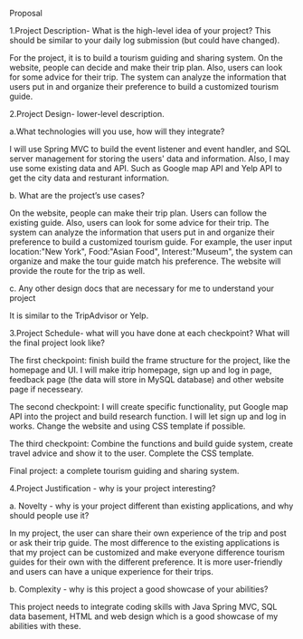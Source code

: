 Proposal

1.Project Description- What is the high-level idea of your project? This should be similar to your daily log submission (but could have changed).

For the project, it is to build a tourism guiding and sharing system. On the website, people can decide and make their trip plan. Also, users can look for some advice for their trip. The system can analyze the information that users put in and organize their preference to build a customized tourism guide.

2.Project Design- lower-level description.

a.What technologies will you use, how will they integrate?

I will use Spring MVC to build the event listener and event handler, and SQL server management for storing the users' data and information. Also, I may use some existing data and API. Such as Google map API and Yelp API to get the city data and resturant information.

b. What are the project’s use cases?

On the website, people can make their trip plan. Users can follow the existing guide. Also, users can look for some advice for their trip. The system can analyze the information that users put in and organize their preference to build a customized tourism guide. For example, the user input location:"New York", Food:"Asian Food", Interest:"Museum", the system can organize and make the tour guide match his preference. The website will provide the route for the trip as well.

c. Any other design docs that are necessary for me to understand your project

It is similar to the TripAdvisor or Yelp.

3.Project Schedule- what will you have done at each checkpoint? What will the final project look like?

The first checkpoint: finish build the frame structure for the project, like the homepage and UI. I will make itrip homepage, sign up and log in page, feedback page (the data will store in MySQL database) and other website page if necesseary. 

The second checkpoint: I will create specific functionality, put Google map API into the project and build research function. I will let sign up and log in works. Change the website and using CSS template if possible.

The third checkpoint: Combine the functions and build guide system, create travel advice and show it to the user. Complete the CSS template.

Final project: a complete tourism guiding and sharing system.

4.Project Justification - why is your project interesting?

a. Novelty - why is your project different than existing applications, and why should people use it?

In my project, the user can share their own experience of the trip and post or ask their trip guide. The most difference to the existing applications is that my project can be customized and make everyone difference tourism guides for their own with the different preference. It is more user-friendly and users can have a unique experience for their trips.

b. Complexity - why is this project a good showcase of your abilities?

This project needs to integrate coding skills with Java Spring MVC, SQL data basement, HTML and web design which is a good showcase of my abilities with these.
